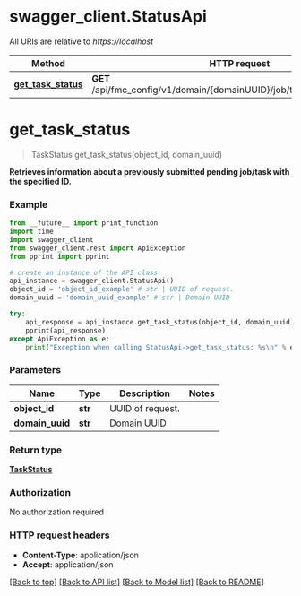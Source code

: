 # swagger_client.StatusApi

All URIs are relative to *https://localhost*

Method | HTTP request | Description
------------- | ------------- | -------------
[**get_task_status**](StatusApi.md#get_task_status) | **GET** /api/fmc_config/v1/domain/{domainUUID}/job/taskstatuses/{objectId} | 


# **get_task_status**
> TaskStatus get_task_status(object_id, domain_uuid)



**Retrieves information about a previously submitted pending job/task with the specified ID.**

### Example
```python
from __future__ import print_function
import time
import swagger_client
from swagger_client.rest import ApiException
from pprint import pprint

# create an instance of the API class
api_instance = swagger_client.StatusApi()
object_id = 'object_id_example' # str | UUID of request.
domain_uuid = 'domain_uuid_example' # str | Domain UUID

try:
    api_response = api_instance.get_task_status(object_id, domain_uuid)
    pprint(api_response)
except ApiException as e:
    print("Exception when calling StatusApi->get_task_status: %s\n" % e)
```

### Parameters

Name | Type | Description  | Notes
------------- | ------------- | ------------- | -------------
 **object_id** | **str**| UUID of request. | 
 **domain_uuid** | **str**| Domain UUID | 

### Return type

[**TaskStatus**](TaskStatus.md)

### Authorization

No authorization required

### HTTP request headers

 - **Content-Type**: application/json
 - **Accept**: application/json

[[Back to top]](#) [[Back to API list]](../README.md#documentation-for-api-endpoints) [[Back to Model list]](../README.md#documentation-for-models) [[Back to README]](../README.md)

